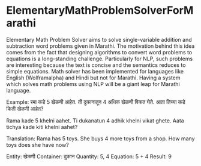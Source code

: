 # ElementaryMathProblemSolverForMarathi
Elementary Math Problem Solver aims to solve single-variable addition and subtraction word problems given in Marathi.
The motivation behind this idea comes from the fact that designing algorithms to convert
word problems to equations is a long-standing challenge. Particularly for NLP, such problems are
interesting because the text is concise and the semantics reduces to simple equations. Math solver
has been implemented for languages like English (Wolframalpha) and Hindi but not for Marathi.
Having a system which solves math problems using NLP will be a giant leap for Marathi language.


Example: 
रमा कडे 5 खेळणी आहेत. ती दुकानातून 4 अधिक खेळणी विकत घेते. आता तिच्या कडे किती खेळणी आहेत?

Rama kade 5 khelni aahet. Ti dukanatun 4 adhik khelni vikat ghete. Aata tichya kade kiti khelni aahet? 

Translation: Rama has 5 toys. She buys 4 more toys from a shop. How many toys does she have now?


Entity: खेळणी
Container: दुकान
Quantity: 5, 4
Equation: 5 + 4
Result: 9

